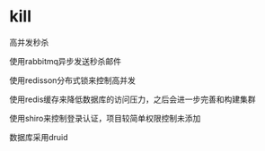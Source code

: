 # kill
高并发秒杀

使用rabbitmq异步发送秒杀邮件

使用redisson分布式锁来控制高并发

使用redis缓存来降低数据库的访问压力，之后会进一步完善和构建集群

使用shiro来控制登录认证，项目较简单权限控制未添加

数据库采用druid
